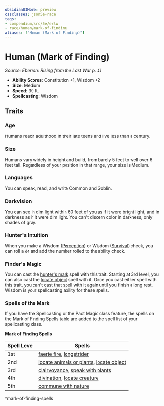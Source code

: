 ```yaml
---
obsidianUIMode: preview
cssclasses: json5e-race
tags:
- compendium/src/5e/erlw
- race/human/mark-of-finding
aliases: ["Human (Mark of Finding)"]
---
```

# Human (Mark of Finding)
*Source: Eberron: Rising from the Last War p. 41*  

- **Ability Scores**: Constitution +1, Wisdom +2
- **Size**: Medium
- **Speed**: 30 ft.
- **Spellcasting**: Wisdom

## Traits

### Age

Humans reach adulthood in their late teens and live less than a century.

### Size

Humans vary widely in height and build, from barely 5 feet to well over 6 feet tall. Regardless of your position in that range, your size is Medium.

### Languages

You can speak, read, and write Common and Goblin.

### Darkvision

You can see in dim light within 60 feet of you as if it were bright light, and in darkness as if it were dim light. You can't discern color in darkness, only shades of gray.

### Hunter's Intuition

When you make a Wisdom ([Perception](/Systems/5e/rules/skills.md#Perception)) or Wisdom ([Survival](/Systems/5e/rules/skills.md#Survival)) check, you can roll a `d4` and add the number rolled to the ability check.

### Finder's Magic

You can cast the [hunter's mark](/Systems/5e/spells/hunters-mark.md) spell with this trait. Starting at 3rd level, you can also cast the [locate object](/Systems/5e/spells/locate-object.md) spell with it. Once you cast either spell with this trait, you can't cast that spell with it again until you finish a long rest. Wisdom is your spellcasting ability for these spells.

### Spells of the Mark

If you have the Spellcasting or the Pact Magic class feature, the spells on the Mark of Finding Spells table are added to the spell list of your spellcasting class.

**Mark of Finding Spells**

| Spell Level | Spells |
|-------------|--------|
| 1st | [faerie fire](/Systems/5e/spells/faerie-fire.md), [longstrider](/Systems/5e/spells/longstrider.md) |
| 2nd | [locate animals or plants](/Systems/5e/spells/locate-animals-or-plants.md), [locate object](/Systems/5e/spells/locate-object.md) |
| 3rd | [clairvoyance](/Systems/5e/spells/clairvoyance.md), [speak with plants](/Systems/5e/spells/speak-with-plants.md) |
| 4th | [divination](/Systems/5e/spells/divination.md), [locate creature](/Systems/5e/spells/locate-creature.md) |
| 5th | [commune with nature](/Systems/5e/spells/commune-with-nature.md) |
^mark-of-finding-spells
